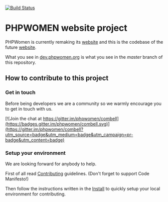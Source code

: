 [![Build Status](https://travis-ci.org/phpwomen/combell.svg?branch=master)](https://github.com/phpwomen/combell)

# PHPWOMEN website project

PHPWomen is currently remaking its [website](http://phpwomen.org) and this is the codebase of the future [website](http://dev.phpwomen.org).

What you see in [dev.phpwomen.org](http://dev.phpwomen.org) is what you see in the _master_ branch of this repository.

## How to contribute to this project

### Get in touch

Before being developers we are a community so we warmly encourage you to get in touch with us. 

[![Join the chat at https://gitter.im/phpwomen/combell](https://badges.gitter.im/phpwomen/combell.svg)](https://gitter.im/phpwomen/combell?utm_source=badge&utm_medium=badge&utm_campaign=pr-badge&utm_content=badge)

### Setup your environment

We are looking forward for anybody to help.

First of all read [Contributing](Contributing.md) guidelines. (Don't forget to support Code Manifesto!)

Then follow the instructions written in the [Install](Install.md) to quickly setup your local environment for contributing.
